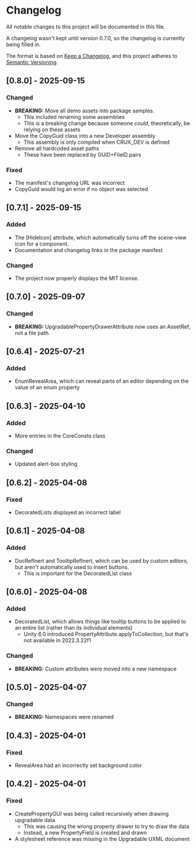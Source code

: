 # Changelog

All notable changes to this project will be documented in this file.

A changelog wasn't kept until version 0.7.0, so the changelog is currently being filled in.

The format is based on [Keep a Changelog](https://keepachangelog.com/en/1.1.0/),
and this project adheres to [Semantic Versioning](https://semver.org/spec/v2.0.0.html).

## [0.8.0] - 2025-09-15

### Changed

- **BREAKING:** Move all demo assets into package samples.
  - This included renaming some assemblies
  - This is a breaking change because someone *could*, theoretically, be relying on these assets
- Move the CopyGuid class into a new Developer assembly
  - This assembly is only compiled when CRUX_DEV is defined
- Remove all hardcoded asset paths
  - These have been replaced by GUID+FileID pairs

### Fixed

- The manifest's changelog URL was incorrect
- CopyGuid would log an error if no object was selected

## [0.7.1] - 2025-09-15

### Added

- The \[HideIcon\] attribute, which automatically turns off the scene-view icon for a component. 
- Documentation and changelog links in the package manifest

### Changed

- The project now properly displays the MIT license.

## [0.7.0] - 2025-09-07

### Changed

- **BREAKING:** UpgradablePropertyDrawerAttribute now uses an AssetRef, not a file path.

## [0.6.4] - 2025-07-21

### Added

- EnumRevealArea, which can reveal parts of an editor depending on the value of an enum property

## [0.6.3] - 2025-04-10

### Added

- More entries in the CoreConsts class

### Changed

- Updated alert-box styling

## [0.6.2] - 2025-04-08

### Fixed

- DecoratedLists displayed an incorrect label

## [0.6.1] - 2025-04-08

### Added

- DocRefInert and TooltipRefInert, which can be used by custom editors, but aren't automatically used to insert buttons.
  - This is important for the DecoratedList class
 
## [0.6.0] - 2025-04-08

### Added

- DecoratedList, which allows things like tooltip buttons to be applied to an entire list (rather than its individual elements)
  - Unity 6.0 introduced PropertyAttribute.applyToCollection, but that's not available in 2022.3.22f1

### Changed

- **BREAKING:** Custom attributes were moved into a new namespace

## [0.5.0] - 2025-04-07

### Changed

- **BREAKING:** Namespaces were renamed

## [0.4.3] - 2025-04-01

### Fixed

- RevealArea had an incorrectly set background color

## [0.4.2] - 2025-04-01

### Fixed

- CreatePropertyGUI was being called recursively when drawing upgradable data
  - This was causing the wrong property drawer to try to draw the data
  - Instead, a new PropertyField is created and drawn
- A stylesheet reference was missing in the Upgradable UXML document
